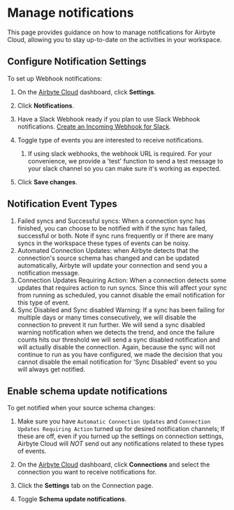 # Manage notifications

This page provides guidance on how to manage notifications for Airbyte Cloud, allowing you to stay up-to-date on the activities in your workspace. 


## Configure Notification Settings

To set up Webhook notifications:

1. On the [Airbyte Cloud](http://cloud.airbyte.com) dashboard, click **Settings**.

2. Click **Notifications**.

3. Have a Slack Webhook ready if you plan to use Slack Webhook notifications. [Create an Incoming Webhook for Slack](https://api.slack.com/messaging/webhooks).

4. Toggle type of events you are interested to receive notifications. 
	1. If using slack webhooks, the webhook URL is required. For your convenience, we provide a 'test' function to send a test message to your slack channel so you can make sure it's working as expected.

5. Click **Save changes**.

## Notification Event Types

1. Failed syncs and Successful syncs: When a connection sync has finished, you can choose to be notified with if the sync has failed, successful or both. Note if sync runs frequently or if there are many syncs in the workspace these types of events can be noisy.
1. Automated Connection Updates: when Airbyte detects that the connection's source schema has changed and can be updated automatically, Airbyte will update your connection and send you a notification message.
1. Connection Updates Requiring Action: When a connection detects some updates that requires action to run syncs. Since this will affect your sync from running as scheduled, you cannot disable the email notification for this type of event.
1. Sync Disabled and Sync disabled Warning: If a sync has been failing for multiple days or many times consecutively, we will disable the connection to prevent it run further. We will send a sync disabled warning notification when we detects the trend, and once the failure counts hits our threshold we will send a sync disabled notification and will actually disable the connection. Again, because the sync will not continue to run as you have configured, we made the decision that you cannot disable the email notification for 'Sync Disabled' event so you will always get notified.

 

## Enable schema update notifications

To get notified when your source schema changes: 
1. Make sure you have `Automatic Connection Updates` and `Connection Updates Requiring Action` turned up for desired notification channels; If these are off, even if you turned up the settings on connection settings, Airbyte Cloud will *NOT* send out any notifications related to these types of events.

2. On the [Airbyte Cloud](http://cloud.airbyte.com/) dashboard, click **Connections** and select the connection you want to receive notifications for.

3. Click the **Settings** tab on the Connection page.

4. Toggle **Schema update notifications**.

